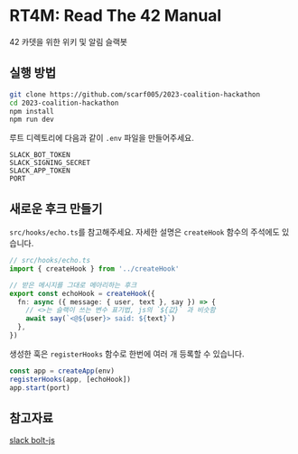 # RT4M: Read The 42 Manual

42 카뎃을 위한 위키 및 알림 슬랙봇

## 실행 방법

```sh
git clone https://github.com/scarf005/2023-coalition-hackathon
cd 2023-coalition-hackathon
npm install
npm run dev
```

루트 디렉토리에 다음과 같이 `.env` 파일을 만들어주세요.

```
SLACK_BOT_TOKEN
SLACK_SIGNING_SECRET
SLACK_APP_TOKEN
PORT
```

## 새로운 후크 만들기

`src/hooks/echo.ts`를 참고해주세요. 자세한 설명은 `createHook` 함수의 주석에도 있습니다.

```ts
// src/hooks/echo.ts
import { createHook } from '../createHook'

// 받은 메시지를 그대로 메아리하는 후크
export const echoHook = createHook({
  fn: async ({ message: { user, text }, say }) => {
    // <>는 슬랙이 쓰는 변수 표기법, js의 `${값}` 과 비슷함
    await say(`<@${user}> said: ${text}`)
  },
})
```

생성한 훅은 `registerHooks` 함수로 한번에 여러 개 등록할 수 있습니다.

```ts
const app = createApp(env)
registerHooks(app, [echoHook])
app.start(port)
```

## 참고자료

[slack bolt-js](https://slack.dev/bolt-js/tutorial/getting-started)
